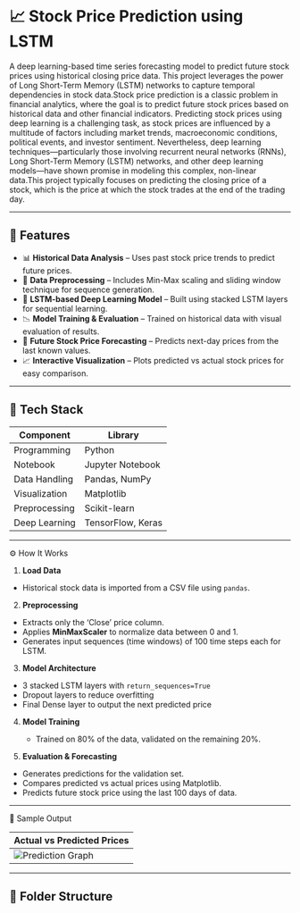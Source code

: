 # 📈 Stock Price Prediction using LSTM

A deep learning-based time series forecasting model to predict future stock prices using historical closing price data. This project leverages the power of Long Short-Term Memory (LSTM) networks to capture temporal dependencies in stock data.Stock price prediction is a classic problem in financial analytics, where the goal is to predict future stock prices based on historical data and other financial indicators. Predicting stock prices using deep learning is a challenging task, as stock prices are influenced by a multitude of factors including market trends, macroeconomic conditions, political events, and investor sentiment. Nevertheless, deep learning techniques—particularly those involving recurrent neural networks (RNNs), Long Short-Term Memory (LSTM) networks, and other deep learning models—have shown promise in modeling this complex, non-linear data.This project typically focuses on predicting the closing price of a stock, which is the price at which the stock trades at the end of the trading day.

---

## 🚀 Features

- 📊 **Historical Data Analysis** – Uses past stock price trends to predict future prices.
- 🔧 **Data Preprocessing** – Includes Min-Max scaling and sliding window technique for sequence generation.
- 🧠 **LSTM-based Deep Learning Model** – Built using stacked LSTM layers for sequential learning.
- 📉 **Model Training & Evaluation** – Trained on historical data with visual evaluation of results.
- 🔮 **Future Stock Price Forecasting** – Predicts next-day prices from the last known values.
- 📈 **Interactive Visualization** – Plots predicted vs actual stock prices for easy comparison.

---

## 🧰 Tech Stack

| Component       | Library          |
|----------------|------------------|
| Programming     | Python           |
| Notebook        | Jupyter Notebook |
| Data Handling   | Pandas, NumPy    |
| Visualization   | Matplotlib       |
| Preprocessing   | Scikit-learn     |
| Deep Learning   | TensorFlow, Keras|

---

 ⚙️ How It Works

1.  **Load Data**
   - Historical stock data is imported from a CSV file using `pandas`.

2.  **Preprocessing**
   - Extracts only the ‘Close’ price column.
   - Applies **MinMaxScaler** to normalize data between 0 and 1.
   - Generates input sequences (time windows) of 100 time steps each for LSTM.

3.  **Model Architecture**
   - 3 stacked LSTM layers with `return_sequences=True`
   - Dropout layers to reduce overfitting
   - Final Dense layer to output the next predicted price

4. **Model Training**
   - Trained on 80% of the data, validated on the remaining 20%.

5.  **Evaluation & Forecasting**
   - Generates predictions for the validation set.
   - Compares predicted vs actual prices using Matplotlib.
   - Predicts future stock price using the last 100 days of data.

---
 📸 Sample Output

| Actual vs Predicted Prices |
|----------------------------|
| ![Prediction Graph](sample_output.png) |

---

## 📁 Folder Structure



